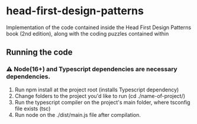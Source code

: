 # head-first-design-patterns
Implementation of the code contained inside the Head First Design Patterns book (2nd edition), along with the coding puzzles contained within

## Running the code
### :warning: Node(16+) and Typescript dependencies are necessary dependencies.
1. Run npm install at the project root (installs Typescript dependency)
2. Change folders to the project you'd like to run (cd ./name-of-project/) 
3. Run the typescript compiler on the project's main folder, where tsconfig file exists (tsc)
4. Run node on the ./dist/main.js file after compilation.
